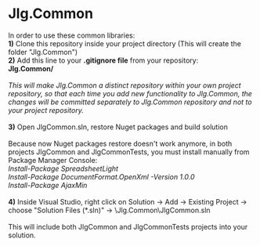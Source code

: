 # Jlg.Common

In order to use these common libraries: 
<br/>
<b>1)</b> Clone this repository inside your project directory (This will create the folder "Jlg.Common")
<br/>
<b>2)</b> Add this line to your <b>.gitignore file</b> from your repository:
<br/>
<b>Jlg.Common/</b>
<br/>
<br/>
<i>This will make Jlg.Common a distinct repository within your own project repository, so that each time you add new functionality to Jlg.Common, 
the changes will be committed separately to Jlg.Common repository and not to your project repository. </i>
<br/>
<br/>
<b>3)</b> Open JlgCommon.sln, restore Nuget packages and build solution
<br/>
<br/>
Because now Nuget packages restore doesn't work anymore, in both projects JlgCommon and JlgCommonTests, you must install manually from Package Manager Console:
<br/>
<i>Install-Package SpreadsheetLight</i>
<br/>
<i>Install-Package DocumentFormat.OpenXml -Version 1.0.0</i>
<br/>
<i>Install-Package AjaxMin</i>
<br/>
<br/>
<b>4)</b> Inside Visual Studio, right click on Solution -> Add -> Existing Project -> choose "Solution Files (*.sln)" -> \Jlg.Common\JlgCommon.sln
<br/>
<br/>
This will include both JlgCommon and JlgCommonTests projects into your solution.
